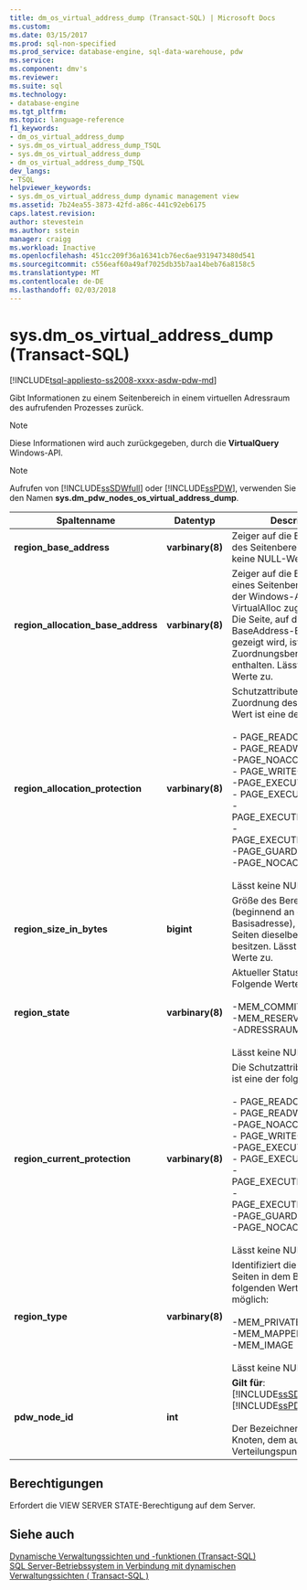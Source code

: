 ```yaml
---
title: dm_os_virtual_address_dump (Transact-SQL) | Microsoft Docs
ms.custom: 
ms.date: 03/15/2017
ms.prod: sql-non-specified
ms.prod_service: database-engine, sql-data-warehouse, pdw
ms.service: 
ms.component: dmv's
ms.reviewer: 
ms.suite: sql
ms.technology:
- database-engine
ms.tgt_pltfrm: 
ms.topic: language-reference
f1_keywords:
- dm_os_virtual_address_dump
- sys.dm_os_virtual_address_dump_TSQL
- sys.dm_os_virtual_address_dump
- dm_os_virtual_address_dump_TSQL
dev_langs:
- TSQL
helpviewer_keywords:
- sys.dm_os_virtual_address_dump dynamic management view
ms.assetid: 7b24ea55-3873-42fd-a86c-441c92eb6175
caps.latest.revision: 
author: stevestein
ms.author: sstein
manager: craigg
ms.workload: Inactive
ms.openlocfilehash: 451cc209f36a16341cb76ec6ae9319473480d541
ms.sourcegitcommit: c556eaf60a49af7025db35b7aa14beb76a8158c5
ms.translationtype: MT
ms.contentlocale: de-DE
ms.lasthandoff: 02/03/2018
---
```

# <a name="sysdmosvirtualaddressdump-transact-sql"></a>sys.dm_os_virtual_address_dump (Transact-SQL)
[!INCLUDE[tsql-appliesto-ss2008-xxxx-asdw-pdw-md](../../includes/tsql-appliesto-ss2008-xxxx-asdw-pdw-md.md)]

  Gibt Informationen zu einem Seitenbereich in einem virtuellen Adressraum des aufrufenden Prozesses zurück.  
  
> [!NOTE]  
>  Diese Informationen wird auch zurückgegeben, durch die **VirtualQuery** Windows-API.  
  
> [!NOTE]  
>  Aufrufen von [!INCLUDE[ssSDWfull](../../includes/sssdwfull-md.md)] oder [!INCLUDE[ssPDW](../../includes/sspdw-md.md)], verwenden Sie den Namen **sys.dm_pdw_nodes_os_virtual_address_dump**.  
  
|Spaltenname|Datentyp|Description|  
|-----------------|---------------|-----------------|  
|**region_base_address**|**varbinary(8)**|Zeiger auf die Basisadresse des Seitenbereichs. Lässt keine NULL-Werte zu.|  
|**region_allocation_base_address**|**varbinary(8)**|Zeiger auf die Basisadresse eines Seitenbereichs, der von der Windows-API-Funktion VirtualAlloc zugeordnet wird. Die Seite, auf die vom BaseAddress-Element gezeigt wird, ist in diesem Zuordnungsbereich enthalten. Lässt keine NULL-Werte zu.|  
|**region_allocation_protection**|**varbinary(8)**|Schutzattribute bei der ersten Zuordnung des Bereichs. Der Wert ist eine der folgenden:<br /><br /> -   PAGE_READONLY<br />-   PAGE_READWRITE<br />-PAGE_NOACCESS<br />-   PAGE_WRITECOPY<br />-PAGE_EXECUTE<br />-   PAGE_EXECUTE_READ<br />-   PAGE_EXECUTE_READWRITE<br />-   PAGE_EXECUTE_WRITECOPY<br />-PAGE_GUARD<br />-PAGE_NOCACHE<br /><br /> Lässt keine NULL-Werte zu.|  
|**region_size_in_bytes**|**bigint**|Größe des Bereichs in Bytes (beginnend an der Basisadresse), in dem alle Seiten dieselben Attribute besitzen. Lässt keine NULL-Werte zu.|  
|**region_state**|**varbinary(8)**|Aktueller Status des Bereichs. Folgende Werte sind möglich:<br /><br /> -MEM_COMMIT<br />-MEM_RESERVE<br />-ADRESSRAUMS<br /><br /> Lässt keine NULL-Werte zu.|  
|**region_current_protection**|**varbinary(8)**|Die Schutzattribute. Der Wert ist eine der folgenden:<br /><br /> -   PAGE_READONLY<br />-   PAGE_READWRITE<br />-PAGE_NOACCESS<br />-   PAGE_WRITECOPY<br />-PAGE_EXECUTE<br />-   PAGE_EXECUTE_READ<br />-   PAGE_EXECUTE_READWRITE<br />-   PAGE_EXECUTE_WRITECOPY<br />-PAGE_GUARD<br />-PAGE_NOCACHE<br /><br /> Lässt keine NULL-Werte zu.|  
|**region_type**|**varbinary(8)**|Identifiziert die Typen der Seiten in dem Bereich. Die folgenden Werte sind möglich:<br /><br /> -MEM_PRIVATE<br />-MEM_MAPPED<br />-MEM_IMAGE<br /><br /> Lässt keine NULL-Werte zu.|  
|**pdw_node_id**|**int**|**Gilt für**: [!INCLUDE[ssSDWfull](../../includes/sssdwfull-md.md)], [!INCLUDE[ssPDW](../../includes/sspdw-md.md)]<br /><br /> Der Bezeichner für den Knoten, dem auf diesem Verteilungspunkt befindet.|  
  
## <a name="permissions"></a>Berechtigungen  
 Erfordert die VIEW SERVER STATE-Berechtigung auf dem Server.  
  
## <a name="see-also"></a>Siehe auch  
 [Dynamische Verwaltungssichten und -funktionen &#40;Transact-SQL&#41;](~/relational-databases/system-dynamic-management-views/system-dynamic-management-views.md)   
 [SQL Server-Betriebssystem in Verbindung mit dynamischen Verwaltungssichten &#40; Transact-SQL &#41;](../../relational-databases/system-dynamic-management-views/sql-server-operating-system-related-dynamic-management-views-transact-sql.md)  
  
  


